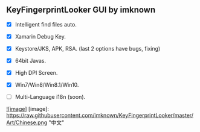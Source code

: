 ## KeyFingerprintLooker GUI by imknown ##


- [x] Intelligent find files auto.<br />
- [x] Xamarin Debug Key.<br />
- [x] Keystore/JKS, APK, RSA. (last 2 options have bugs, fixing)<br />
- [x] 64bit Javas.<br />
- [x] High DPI Screen.<br />
- [x] Win7/Win8/Win8.1/Win10.<br />
- [ ] Multi-Language i18n (soon).


[![image]](https://raw.githubusercontent.com/imknown/KeyFingerprintLooker/master/Art/Chinese.png)
[image]: https://raw.githubusercontent.com/imknown/KeyFingerprintLooker/master/Art/Chinese.png "中文"
